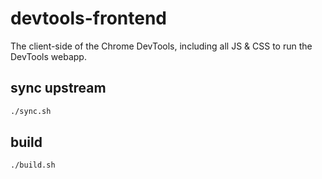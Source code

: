 # devtools-frontend

The client-side of the Chrome DevTools, including all JS & CSS to run the DevTools webapp.

## sync upstream

```bash
./sync.sh
```

## build

```bash
./build.sh
```
